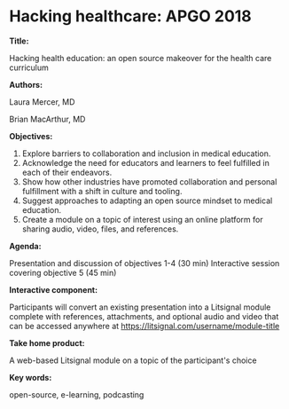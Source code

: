 # Hacking healthcare: APGO 2018

**Title:**

Hacking health education:
an open source makeover for the health care curriculum 

**Authors:**

Laura Mercer, MD

Brian MacArthur, MD

**Objectives:**
1) Explore barriers to collaboration and inclusion in medical education.
2) Acknowledge the need for educators and learners to feel fulfilled in each of their endeavors.
3) Show how other industries have promoted collaboration and personal fulfillment with a shift in culture and tooling. 
4) Suggest approaches to adapting an open source mindset to medical education. 
5) Create a module on a topic of interest using an online platform for sharing audio, video, files, and references. 

**Agenda:**

Presentation and discussion of objectives 1-4 (30 min)
Interactive session covering objective 5 (45 min)

**Interactive component:**

Participants will convert an existing presentation into a Litsignal module complete with references, attachments, and optional audio and video that can be accessed anywhere at https://litsignal.com/username/module-title

**Take home product:**

A web-based Litsignal module on a topic of the participant's choice

**Key words:**

open-source, e-learning, podcasting 
